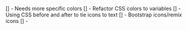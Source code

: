 [] - Needs more specific colors
[] - Refactor CSS colors to variables
[] - Using CSS before and after to tie icons to text
[] - Bootstrap icons/remix icons
[] - 